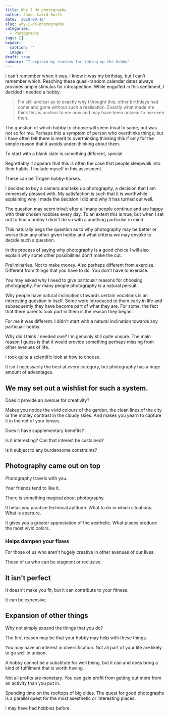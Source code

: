 ```yaml
---
title: Why I do photography
author: James Laird-Smith
date: '2018-09-16'
slug: why-i-do-photography
categories:
  - Photography
tags: []
header:
  caption: ''
  image: ''
draft: true
summary: "I explain my reasons for taking up the hobby"
---
```


I can't remember when it was. I know it was my birthday, but I can't remember which. Reaching these quasi-random calendar dates always provides ample stimulus for introspection. While engulfed in this sentiment, I decided I needed a hobby.


> I'm still unclear as to exactly why I thought this; other birthdays had come and gone without such a realisation. Exactly what made me think this is unclear to me now and may have been unlcear to me even then. 

The question of which hobby to choose will seem trival to some, but was not so for me. Parhaps this a symptom of person who overthinks things, but I have often felt there is merit to overthinking thinking this if only for the simple reason that it avoids under-thinking about them.

To start with a blank slate is something different, special.

Regrettably it appears that this is often the case that people sleepwalk into their habits. I include myself in this assesment.

These can be Trogen hobby-horses.

I decided to buy a camera and take up photography, a decision that I am immensely pleased with. My satisfaction is such that it is worthwhile explaining why I made the decision I did and why it has turned out well.

The question may seem trival; after all many people continue and are happy with their chosen hobbies every day. To an extent this is true, but when I set out to find a hobby I didn't do so with a anything particular in mind.

This naturally begs the question as to why photography may be better or worse than any other given hobby and what criteria we may envoke to decide such a question.

In the process of saying why photography is a good choice I will also explain why some other possibilities don't make the cut. 

Preliminaries. Not to make money. Also perhaps different from exercise. Different from things that you have to do. You don't have to exercise.

You may asked why I need to give particualr reasons for choosing photography. For many people photography is a natural persuit.

Why people have natural inclinations towards certain vocations is an interesting question in itself. Some were introduced to them early in life and subsequently they have become part of what they are. For some, the fact that there parents took part in them is the reason they began.

For me it was different. I didn't start with a natural inclination towards any particualr hobby.

Why did I think I needed one? I'm genuinly still quite unsure. The main reason I guess is that it would provide something perhaps missing from other avenues of life.

I took quite a scientific look at how to choose.

It isn't necessarily the best at every category, but photography has a huge amount of advantages.

## We may set out a wishlist for such a system.

Does it provide an avenue for creativity?

Makes you notice the vivid colours of the garden, the clean lines of the city or the motley contrast in the cloudy skies. And makes you yearn to capture it in the net of your lenses. 

Does it have supplementary benefits?

Is it interesting? Can that interest be sustained?

Is it subject to any burdensome constraints?

## Photography came out on top

Photography travels with you.

Your friends tend to like it.

There is something magical about photography.

It helps you practice technical aptitude. What to do in which situations. What is aperture.

It gives you a greater appreciation of the aesthetic. What places produce the most vivid colors.

### Helps dampen your flaws

For those of us who aren't hugely creative in other avenues of our lives.

Those of us who can be stagnent or reclusive.

## It isn't perfect

It doesn't make you fit, but it can contribute to your fitness.

It can be expensive.

## Expansion of other things

Why not simply expand the things that you do?

The first reason may be that your hobby may help with these things.

You may have an interest in diversification. Not all part of your life are likely to go well in unison.

A hobby cannot be a substitute for well being, but it can and does bring a kind of fulfilment that is worth having.

Not all profits are monetary. You can gain profit from getting out more from an activity than you put in.

Spending time on the rooftops of big cities. The quest for good photographs is a parallel quest for the most asesthetic or interesting places.

I may have had hobbies before.